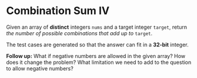 # Combination Sum IV

Given an array of **distinct** integers `nums` and a target integer `target`, return _the number of possible combinations that add up to_ `target`.

The test cases are generated so that the answer can fit in a **32-bit** integer.

**Follow up:** What if negative numbers are allowed in the given array? How does it change the problem? What limitation we need to add to the question to allow negative numbers?

